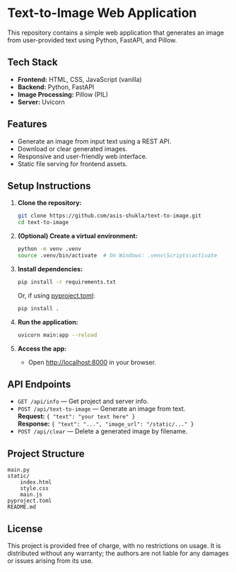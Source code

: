 # Text-to-Image Web Application

This repository contains a simple web application that generates an image from user-provided text using Python, FastAPI, and Pillow.

## Tech Stack

- **Frontend:** HTML, CSS, JavaScript (vanilla)
- **Backend:** Python, FastAPI
- **Image Processing:** Pillow (PIL)
- **Server:** Uvicorn

## Features

- Generate an image from input text using a REST API.
- Download or clear generated images.
- Responsive and user-friendly web interface.
- Static file serving for frontend assets.

## Setup Instructions

1. **Clone the repository:**
    ```bash
    git clone https://github.com/asis-shukla/text-to-image.git
    cd text-to-image
    ```

2. **(Optional) Create a virtual environment:**
    ```bash
    python -m venv .venv
    source .venv/bin/activate  # On Windows: .venv\Scripts\activate
    ```

3. **Install dependencies:**
    ```bash
    pip install -r requirements.txt
    ```
    Or, if using [pyproject.toml](pyproject.toml):
    ```bash
    pip install .
    ```

4. **Run the application:**
    ```bash
    uvicorn main:app --reload
    ```

5. **Access the app:**
    - Open [http://localhost:8000](http://localhost:8000) in your browser.

## API Endpoints

- `GET /api/info` — Get project and server info.
- `POST /api/text-to-image` — Generate an image from text.  
  **Request:** `{ "text": "your text here" }`  
  **Response:** `{ "text": "...", "image_url": "/static/..." }`
- `POST /api/clear` — Delete a generated image by filename.

## Project Structure

```
main.py
static/
    index.html
    style.css
    main.js
pyproject.toml
README.md
```

## License

This project is provided free of charge, with no restrictions on usage. It is distributed without any warranty; the authors are not liable for any damages or issues arising from its use.